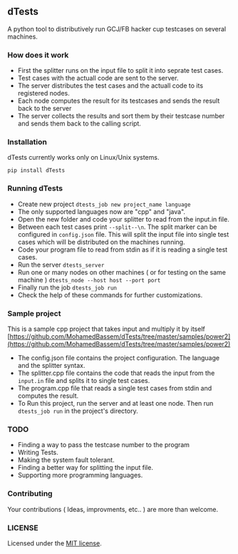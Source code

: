 ## dTests

A python tool to distributively run GCJ/FB hacker cup testcases on several machines.

### How does it work
- First the splitter runs on the input file to split it into seprate test cases.
- Test cases with the actuall code are sent to the server.
- The server distributes the test cases and the actuall code to its registered nodes.
- Each node computes the result for its testcases and sends the result back to the server
- The server collects the results and sort them by their testcase number and sends them back to the calling script.

### Installation
dTests currently works only on Linux/Unix systems.

``` pip install dTests ```

### Running dTests
- Create new project ```dtests_job new project_name language```
- The only supported languages now are "cpp" and "java".
- Open the new folder and code your splitter to read from the input.in file.
- Between each test cases print ```--split--\n```. The split marker can be configured in ```config.json``` file. This will split the input file into single test cases which will be distributed on the machines running.
- Code your program file to read from stdin as if it is reading a single test cases.
- Run the server ```dtests_server```
- Run one or many nodes on other machines ( or for testing on the same machine ) ```dtests_node --host host --port port```
- Finally run the job ```dtests_job run```
- Check the help of these commands for further customizations.

### Sample project
This is a sample cpp project that takes input and multiply it by itself [https://github.com/MohamedBassem/dTests/tree/master/samples/power2](https://github.com/MohamedBassem/dTests/tree/master/samples/power2)
- The config.json file contains the project configuration. The language and the splitter syntax.
- The splitter.cpp file contains the code that reads the input from the ```input.in``` file and splits it to single test cases.
- The program.cpp file that reads a single test cases from stdin and computes the result.
- To Run this project, run the server and at least one node. Then run ```dtests_job run``` in the project's directory.


### TODO
- Finding a way to pass the testcase number to the program
- Writing Tests.
- Making the system fault tolerant.
- Finding a better way for splitting the input file.
- Supporting more programming languages.


### Contributing
Your contributions ( Ideas, improvments, etc.. ) are more than welcome.


### LICENSE
Licensed under the [MIT license](https://github.com/MohamedBassem/dTests/blob/master/LICENSE.txt).
